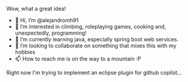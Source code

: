 Wow, what a great idea!

- 👋 Hi, I’m @alejandromh91
- 👀 I’m interested in climbing, roleplaying games, cooking and, unexpectedly, programming!
- 🌱 I’m currently learning java, especially spring boot web services. 
- 💞️ I’m looking to collaborate on something that mixes this with my hobbies
- 📫 How to reach me is on the way to a mountain :P

Right now I'm trying to implement an eclipse plugin for github copilot...
